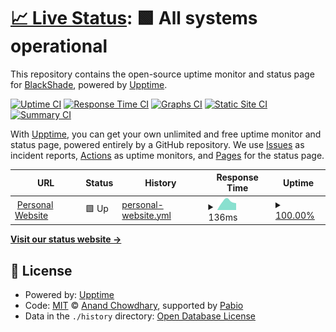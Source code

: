 # [📈 Live Status](https://status.blackshade.tech): <!--live status--> **🟩 All systems operational**

This repository contains the open-source uptime monitor and status page for [BlackShade](https://status.blackshade.tech), powered by [Upptime](https://github.com/upptime/upptime).

[![Uptime CI](https://github.com/BlackShadeOSS/BlackShadeUpTimeMonitor/workflows/Uptime%20CI/badge.svg)](https://github.com/BlackShadeOSS/BlackShadeUpTimeMonitor/actions?query=workflow%3A%22Uptime+CI%22)
[![Response Time CI](https://github.com/BlackShadeOSS/BlackShadeUpTimeMonitor/workflows/Response%20Time%20CI/badge.svg)](https://github.com/BlackShadeOSS/BlackShadeUpTimeMonitor/actions?query=workflow%3A%22Response+Time+CI%22)
[![Graphs CI](https://github.com/BlackShadeOSS/BlackShadeUpTimeMonitor/workflows/Graphs%20CI/badge.svg)](https://github.com/BlackShadeOSS/BlackShadeUpTimeMonitor/actions?query=workflow%3A%22Graphs+CI%22)
[![Static Site CI](https://github.com/BlackShadeOSS/BlackShadeUpTimeMonitor/workflows/Static%20Site%20CI/badge.svg)](https://github.com/BlackShadeOSS/BlackShadeUpTimeMonitor/actions?query=workflow%3A%22Static+Site+CI%22)
[![Summary CI](https://github.com/BlackShadeOSS/BlackShadeUpTimeMonitor/workflows/Summary%20CI/badge.svg)](https://github.com/BlackShadeOSS/BlackShadeUpTimeMonitor/actions?query=workflow%3A%22Summary+CI%22)

With [Upptime](https://upptime.js.org), you can get your own unlimited and free uptime monitor and status page, powered entirely by a GitHub repository. We use [Issues](https://github.com/BlackShadeOSS/BlackShadeUpTimeMonitor/issues) as incident reports, [Actions](https://github.com/BlackShadeOSS/BlackShadeUpTimeMonitor/actions) as uptime monitors, and [Pages](https://status.blackshade.tech) for the status page.

<!--start: status pages-->
<!-- This summary is generated by Upptime (https://github.com/upptime/upptime) -->
<!-- Do not edit this manually, your changes will be overwritten -->
<!-- prettier-ignore -->
| URL | Status | History | Response Time | Uptime |
| --- | ------ | ------- | ------------- | ------ |
| <img alt="" src="https://icons.duckduckgo.com/ip3/www.blackshade.tech.ico" height="13"> [Personal Website](https://www.blackshade.tech) | 🟩 Up | [personal-website.yml](https://github.com/BlackShadeOSS/BlackShadeUpTimeMonitor/commits/HEAD/history/personal-website.yml) | <details><summary><img alt="Response time graph" src="./graphs/personal-website/response-time-week.png" height="20"> 136ms</summary><br><a href="https://status.blackshade.tech/history/personal-website"><img alt="Response time 136" src="https://img.shields.io/endpoint?url=https%3A%2F%2Fraw.githubusercontent.com%2FBlackShadeOSS%2FBlackShadeUpTimeMonitor%2FHEAD%2Fapi%2Fpersonal-website%2Fresponse-time.json"></a><br><a href="https://status.blackshade.tech/history/personal-website"><img alt="24-hour response time 138" src="https://img.shields.io/endpoint?url=https%3A%2F%2Fraw.githubusercontent.com%2FBlackShadeOSS%2FBlackShadeUpTimeMonitor%2FHEAD%2Fapi%2Fpersonal-website%2Fresponse-time-day.json"></a><br><a href="https://status.blackshade.tech/history/personal-website"><img alt="7-day response time 136" src="https://img.shields.io/endpoint?url=https%3A%2F%2Fraw.githubusercontent.com%2FBlackShadeOSS%2FBlackShadeUpTimeMonitor%2FHEAD%2Fapi%2Fpersonal-website%2Fresponse-time-week.json"></a><br><a href="https://status.blackshade.tech/history/personal-website"><img alt="30-day response time 136" src="https://img.shields.io/endpoint?url=https%3A%2F%2Fraw.githubusercontent.com%2FBlackShadeOSS%2FBlackShadeUpTimeMonitor%2FHEAD%2Fapi%2Fpersonal-website%2Fresponse-time-month.json"></a><br><a href="https://status.blackshade.tech/history/personal-website"><img alt="1-year response time 136" src="https://img.shields.io/endpoint?url=https%3A%2F%2Fraw.githubusercontent.com%2FBlackShadeOSS%2FBlackShadeUpTimeMonitor%2FHEAD%2Fapi%2Fpersonal-website%2Fresponse-time-year.json"></a></details> | <details><summary><a href="https://status.blackshade.tech/history/personal-website">100.00%</a></summary><a href="https://status.blackshade.tech/history/personal-website"><img alt="All-time uptime 100.00%" src="https://img.shields.io/endpoint?url=https%3A%2F%2Fraw.githubusercontent.com%2FBlackShadeOSS%2FBlackShadeUpTimeMonitor%2FHEAD%2Fapi%2Fpersonal-website%2Fuptime.json"></a><br><a href="https://status.blackshade.tech/history/personal-website"><img alt="24-hour uptime 100.00%" src="https://img.shields.io/endpoint?url=https%3A%2F%2Fraw.githubusercontent.com%2FBlackShadeOSS%2FBlackShadeUpTimeMonitor%2FHEAD%2Fapi%2Fpersonal-website%2Fuptime-day.json"></a><br><a href="https://status.blackshade.tech/history/personal-website"><img alt="7-day uptime 100.00%" src="https://img.shields.io/endpoint?url=https%3A%2F%2Fraw.githubusercontent.com%2FBlackShadeOSS%2FBlackShadeUpTimeMonitor%2FHEAD%2Fapi%2Fpersonal-website%2Fuptime-week.json"></a><br><a href="https://status.blackshade.tech/history/personal-website"><img alt="30-day uptime 100.00%" src="https://img.shields.io/endpoint?url=https%3A%2F%2Fraw.githubusercontent.com%2FBlackShadeOSS%2FBlackShadeUpTimeMonitor%2FHEAD%2Fapi%2Fpersonal-website%2Fuptime-month.json"></a><br><a href="https://status.blackshade.tech/history/personal-website"><img alt="1-year uptime 100.00%" src="https://img.shields.io/endpoint?url=https%3A%2F%2Fraw.githubusercontent.com%2FBlackShadeOSS%2FBlackShadeUpTimeMonitor%2FHEAD%2Fapi%2Fpersonal-website%2Fuptime-year.json"></a></details>

<!--end: status pages-->

[**Visit our status website →**](https://status.blackshade.tech)

## 📄 License

- Powered by: [Upptime](https://github.com/upptime/upptime)
- Code: [MIT](./LICENSE) © [Anand Chowdhary](https://anandchowdhary.com), supported by [Pabio](https://pabio.com)
- Data in the `./history` directory: [Open Database License](https://opendatacommons.org/licenses/odbl/1-0/)
